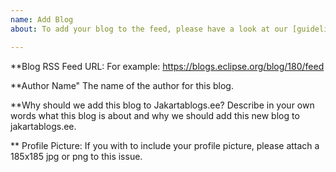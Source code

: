 ```yaml
---
name: Add Blog
about: To add your blog to the feed, please have a look at our [guidelines](https://github.com/jakartaee/jakartablogs.ee#guidelines) and then open a GitHub issue or create a pull request with your feed-specific information.

---
```


**Blog RSS Feed URL:
For example: https://blogs.eclipse.org/blog/180/feed

**Author Name"
The name of the author for this blog.

**Why should we add this blog to Jakartablogs.ee?
Describe in your own words what this blog is about and why we should add this new blog to jakartablogs.ee.

** Profile Picture:
If you with to include your profile picture, please attach a 185x185 jpg or png to this issue.
